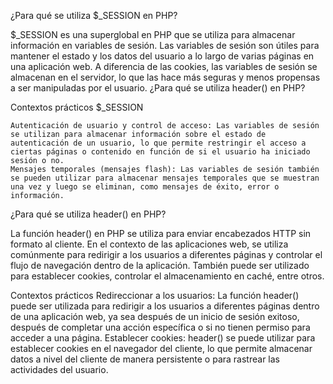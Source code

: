 ¿Para qué se utiliza $_SESSION en PHP?

$_SESSION es una superglobal en PHP que se utiliza para almacenar información en variables de sesión. Las variables de sesión son útiles para mantener el estado y los datos del usuario a lo largo de varias páginas en una aplicación web. A diferencia de las cookies, las variables de sesión se almacenan en el servidor, lo que las hace más seguras y menos propensas a ser manipuladas por el usuario.
¿Para qué se utiliza header() en PHP?

Contextos prácticos
$_SESSION

    Autenticación de usuario y control de acceso: Las variables de sesión se utilizan para almacenar información sobre el estado de autenticación de un usuario, lo que permite restringir el acceso a ciertas páginas o contenido en función de si el usuario ha iniciado sesión o no.
    Mensajes temporales (mensajes flash): Las variables de sesión también se pueden utilizar para almacenar mensajes temporales que se muestran una vez y luego se eliminan, como mensajes de éxito, error o información.
    


¿Para qué se utiliza header() en PHP?

La función header() en PHP se utiliza para enviar encabezados HTTP sin formato al cliente. En el contexto de las aplicaciones web, se utiliza comúnmente para redirigir a los usuarios a diferentes páginas y controlar el flujo de navegación dentro de la aplicación. También puede ser utilizado para establecer cookies, controlar el almacenamiento en caché, entre otros.

Contextos prácticos
    Redireccionar a los usuarios: La función header() puede ser utilizada para redirigir a los usuarios a diferentes páginas dentro de una aplicación web, ya sea después de un inicio de sesión exitoso, después de completar una acción específica o si no tienen permiso para acceder a una página.
    Establecer cookies: header() se puede utilizar para establecer cookies en el navegador del cliente, lo que permite almacenar datos a nivel del cliente de manera persistente o para rastrear las actividades del usuario.
